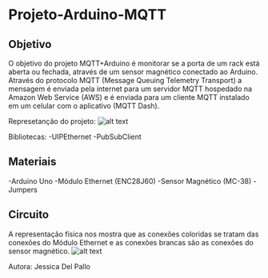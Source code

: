 # Projeto-Arduino-MQTT
## Objetivo 
O objetivo do projeto MQTT+Arduino é monitorar se a porta de um rack está aberta ou fechada, através de um sensor magnético conectado ao Arduino.
Através do protocolo MQTT (Message Queuing Telemetry Transport) a mensagem é enviada pela internet para um servidor MQTT hospedado na Amazon Web Service (AWS) e é enviada para um cliente MQTT instalado em um celular com o aplicativo (MQTT Dash).

Represetanção do projeto:
![alt text](https://camo.githubusercontent.com/7beef2d4780d87a603d7de49b2da0467c8537dff96575b628a04bd4010ebb1cc/68747470733a2f2f692e696d6775722e636f6d2f4d576870586b562e706e67)

Bibliotecas:
-UIPEthernet
-PubSubClient

## Materiais 
-Arduino Uno
-Módulo Ethernet (ENC28J60)
-Sensor Magnético (MC-38)
-Jumpers

## Circuito
A representação física nos mostra que as conexões coloridas se tratam das conexões do Módulo Ethernet e as conexões brancas são as conexões do sensor magnético.
![alt text](https://camo.githubusercontent.com/ad1da211b35b60b23fb095a64e76dc6504d0c3229e853bd82a69a4d5d27bbb88/68747470733a2f2f692e696d6775722e636f6d2f594947477453472e706e67)

Autora: Jessica Del Pallo 
